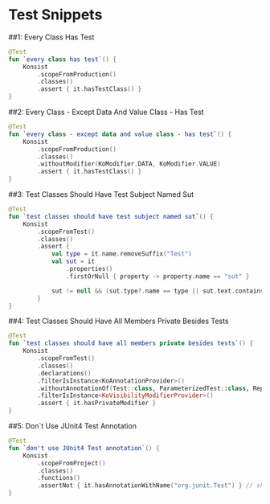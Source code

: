 # Test Snippets

##1: Every Class Has Test

```kotlin
@Test
fun `every class has test`() {
    Konsist
        .scopeFromProduction()
        .classes()
        .assert { it.hasTestClass() }
}
```

##2: Every Class - Except Data And Value Class - Has Test

```kotlin
@Test
fun `every class - except data and value class - has test`() {
    Konsist
        .scopeFromProduction()
        .classes()
        .withoutModifier(KoModifier.DATA, KoModifier.VALUE)
        .assert { it.hasTestClass() }
}
```

##3: Test Classes Should Have Test Subject Named Sut

```kotlin
@Test
fun `test classes should have test subject named sut`() {
    Konsist
        .scopeFromTest()
        .classes()
        .assert {
            val type = it.name.removeSuffix("Test")
            val sut = it
                .properties()
                .firstOrNull { property -> property.name == "sut" }

            sut != null && (sut.type?.name == type || sut.text.contains("$type("))
        }
}
```

##4: Test Classes Should Have All Members Private Besides Tests

```kotlin
@Test
fun `test classes should have all members private besides tests`() {
    Konsist
        .scopeFromTest()
        .classes()
        .declarations()
        .filterIsInstance<KoAnnotationProvider>()
        .withoutAnnotationOf(Test::class, ParameterizedTest::class, RepeatedTest::class)
        .filterIsInstance<KoVisibilityModifierProvider>()
        .assert { it.hasPrivateModifier }
}
```

##5: Don`t Use JUnit4 Test Annotation

```kotlin
@Test
fun `don't use JUnit4 Test annotation`() {
    Konsist
        .scopeFromProject()
        .classes()
        .functions()
        .assertNot { it.hasAnnotationWithName("org.junit.Test") } // should be only org.junit.jupiter.api.Test
}
```

